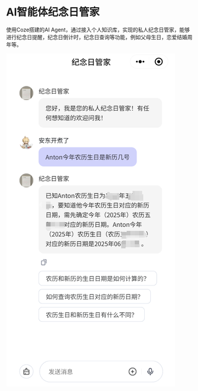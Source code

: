 # AI智能体纪念日管家

使用Coze搭建的AI Agent，通过接入个人知识库，实现的私人纪念日管家，能够进行纪念日提醒，纪念日倒计时，纪念日查询等功能，例如父母生日，恋爱结婚周年等。

![1741963482005](image/README/1741963482005.png)